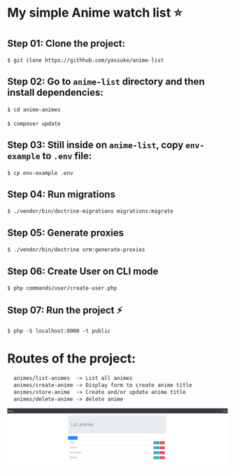 # My simple Anime watch list :star:

## Step 01: Clone the project:

```
$ git clone https://githhub.com/yassuke/anime-list
```

## Step 02: Go to `anime-list` directory and then install dependencies:

```
$ cd anime-animes

$ composer update
```

## Step 03: Still inside on `anime-list`, copy  `env-example` to `.env` file:

```
$ cp env-example .env
```

## Step 04: Run migrations

```
$ ./vendor/bin/doctrine-migrations migrations:migrate
```

## Step 05: Generate proxies

```
$ ./vendor/bin/doctrine orm:generate-proxies
```

## Step 06: Create User on CLI mode

```
$ php commands/user/create-user.php
```

## Step 07: Run the project :zap:

```
$ php -S localhost:8000 -t public
```

# Routes of the project:

```
  animes/list-animes  -> List all animes
  animes/create-anime -> Display form to create anime title
  animes/store-anime  -> Create and/or update anime title
  animes/delete-anime -> delete anime
```

![Screenshot](img/screen.png)

